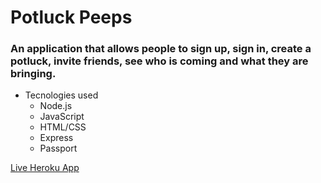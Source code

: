 # Potluck Peeps

### An application that allows people to sign up, sign in, create a potluck, invite friends, see who is coming and what they are bringing. 
* Tecnologies used
  * Node.js
  * JavaScript
  * HTML/CSS
  * Express
  * Passport
  
  
  
[Live Heroku App](https://rocky-taiga-71900.herokuapp.com/users/login "Potluck Peeps")
